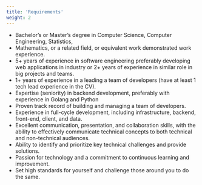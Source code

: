 ```yaml
---
title: 'Requirements'
weight: 2
---
```


- Bachelor’s or Master’s degree in Computer Science, Computer Engineering, Statistics,
- Mathematics, or a related field, or equivalent work demonstrated work experience.
- 5+ years of experience in software engineering preferably developing web applications in industry or 2+ years of experience in similar role in big projects and teams.
- 1+ years of experience in a leading a team of developers (have at least 1 tech lead experience in the CV).
- Expertise (seniority) in backend development, preferably with experience in Golang and
Python
- Proven track record of building and managing a team of developers.
- Experience in full-cycle development, including infrastructure, backend, front-end, client,
and data.
- Excellent communication, presentation, and collaboration skills, with the ability to effectively communicate technical concepts to both technical and non-technical audiences.
- Ability to identify and prioritize key technical challenges and provide solutions.
- Passion for technology and a commitment to continuous learning and improvement.
- Set high standards for yourself and challenge those around you to do the same.